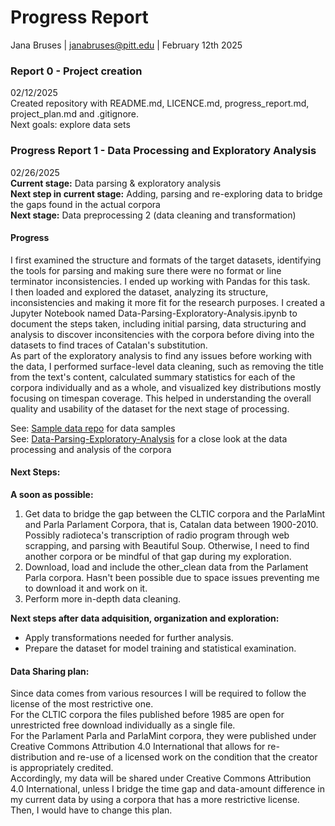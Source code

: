 # Progress Report
Jana Bruses | janabruses@pitt.edu | February 12th 2025

### Report 0 - Project creation
02/12/2025\
Created repository with README.md, LICENCE.md, progress_report.md, project_plan.md and .gitignore.\
Next goals: explore data sets

### Progress Report 1 - Data Processing and Exploratory Analysis
02/26/2025\
**Current stage:** Data parsing & exploratory analysis\
**Next step in current stage:** Adding, parsing and re-exploring data to bridge the gaps found in the actual corpora\
**Next stage:** Data preprocessing 2 (data cleaning and transformation)

#### Progress
I first examined the structure and formats of the target datasets, identifying the tools for parsing and making sure there were no format or line terminator inconsistencies. I ended up working with Pandas for this task.\
I then loaded and explored the dataset, analyzing its structure, inconsistencies and making it more fit for the research purposes. I created a Jupyter Notebook named Data-Parsing-Exploratory-Analysis.ipynb to document the steps taken, including initial parsing, data structuring and analysis to discover inconsitencies with the corpora before diving into the datasets to find traces of Catalan's substitution.\
As part of the exploratory analysis to find any issues before working with the data, I performed surface-level data cleaning, such as removing the title from the text's content, calculated summary statistics for each of the corpora individually and as a whole, and visualized key distributions mostly focusing on timespan coverage. This helped in understanding the overall quality and usability of the dataset for the next stage of processing.

See: [Sample data repo](https://github.com/Data-Science-for-Linguists-2025/Linguistic-Markers-Catalan-Substitution/tree/main/data_samples) for data samples\
See: [Data-Parsing-Exploratory-Analysis](https://github.com/Data-Science-for-Linguists-2025/Linguistic-Markers-Catalan-Substitution/blob/main/Data-Parsing-Exploratory-Analysis.ipynb) for a close look at the data processing and analysis of the corpora

#### Next Steps:
**A soon as possible:**
1) Get data to bridge the gap between the CLTIC corpora and the ParlaMint and Parla Parlament Corpora, that is, Catalan data between 1900-2010. Possibly radioteca's transcription of radio program through web scrapping, and parsing with Beautiful Soup. Otherwise, I need to find another corpora or be mindful of that gap during my exploration.
2) Download, load and include the other_clean data from the Parlament Parla corpora. Hasn't been possible due to space issues preventing me to download it and work on it.
3) Perform more in-depth data cleaning.

**Next steps after data adquisition, organization and exploration:**
* Apply transformations needed for further analysis.
* Prepare the dataset for model training and statistical examination.

#### Data Sharing plan:
Since data comes from various resources I will be required to follow the license of the most restrictive one.\
For the CLTIC corpora the files published before 1985 are open for unrestricted free download individually as a single file.\
For the Parlament Parla and ParlaMint corpora, they were published under Creative Commons Attribution 4.0 International that allows for re-distribution and re-use of a licensed work on the condition that the creator is appropriately credited.\
Accordingly, my data will be shared under Creative Commons Attribution 4.0 International, unless I bridge the time gap and data-amount difference in my current data by using a corpora that has a more restrictive license. Then, I would have to change this plan. 
